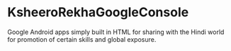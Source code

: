 # KsheeroRekhaGoogleConsole
Google Android apps simply built in HTML for sharing with the Hindi world for promotion of certain skills and global exposure.
